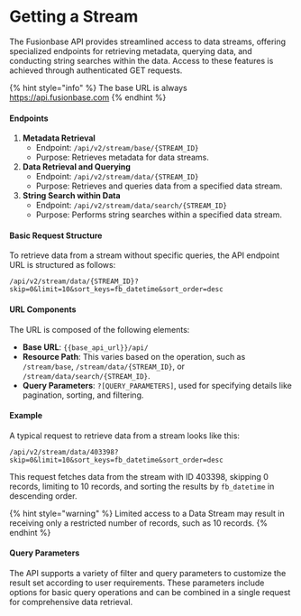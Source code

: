 # Getting a Stream

The Fusionbase API provides streamlined access to data streams, offering specialized endpoints for retrieving metadata, querying data, and conducting string searches within the data. Access to these features is achieved through authenticated GET requests.

{% hint style="info" %}
The base URL is always\
https://api.fusionbase.com
{% endhint %}

#### Endpoints

1. **Metadata Retrieval**
   * Endpoint: `/api/v2/stream/base/{STREAM_ID}`
   * Purpose: Retrieves metadata for data streams.
2. **Data Retrieval and Querying**
   * Endpoint: `/api/v2/stream/data/{STREAM_ID}`
   * Purpose: Retrieves and queries data from a specified data stream.
3. **String Search within Data**
   * Endpoint: `/api/v2/stream/data/search/{STREAM_ID}`
   * Purpose: Performs string searches within a specified data stream.

#### Basic Request Structure

To retrieve data from a stream without specific queries, the API endpoint URL is structured as follows:

```
/api/v2/stream/data/{STREAM_ID}?skip=0&limit=10&sort_keys=fb_datetime&sort_order=desc
```

#### URL Components

The URL is composed of the following elements:

* **Base URL**: `{{base_api_url}}/api/`
* **Resource Path**: This varies based on the operation, such as `/stream/base`, `/stream/data/{STREAM_ID}`, or `/stream/data/search/{STREAM_ID}`.
* **Query Parameters**: `?[QUERY_PARAMETERS]`, used for specifying details like pagination, sorting, and filtering.

#### Example

A typical request to retrieve data from a stream looks like this:

```
/api/v2/stream/data/403398?skip=0&limit=10&sort_keys=fb_datetime&sort_order=desc
```

This request fetches data from the stream with ID 403398, skipping 0 records, limiting to 10 records, and sorting the results by `fb_datetime` in descending order.

{% hint style="warning" %}
Limited access to a Data Stream may result in receiving only a restricted number of records, such as 10 records.
{% endhint %}

#### Query Parameters

The API supports a variety of filter and query parameters to customize the result set according to user requirements. These parameters include options for basic query operations and can be combined in a single request for comprehensive data retrieval.
